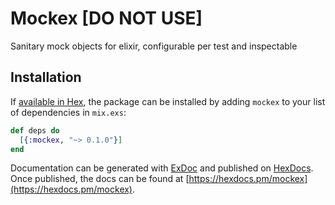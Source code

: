 # Mockex [DO NOT USE]

Sanitary mock objects for elixir, configurable per test and inspectable

## Installation

If [available in Hex](https://hex.pm/docs/publish), the package can be installed
by adding `mockex` to your list of dependencies in `mix.exs`:

```elixir
def deps do
  [{:mockex, "~> 0.1.0"}]
end
```

Documentation can be generated with [ExDoc](https://github.com/elixir-lang/ex_doc)
and published on [HexDocs](https://hexdocs.pm). Once published, the docs can
be found at [https://hexdocs.pm/mockex](https://hexdocs.pm/mockex).

